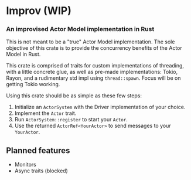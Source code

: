 # Improv (WIP)
### An improvised Actor Model implementation in Rust

This is not meant to be a "true" Actor Model implementation. The sole 
objective of this crate is to provide the concurrency benefits of the 
Actor Model in Rust.

This crate is comprised of traits for custom implementations of 
threading, with a little concrete glue, as well as pre-made 
implementations: Tokio, Rayon, and a rudimentary std impl using 
`thread::spawn`. Focus will be on getting Tokio working.

Using this crate should be as simple as these few steps:  
1) Initialize an `ActorSystem` with the Driver implementation
of your choice.  
2) Implement the `Actor` trait.  
3) Run `ActorSystem::register` to start your `Actor`.  
4) Use the returned `ActorRef<YourActor>` to send messages to
your `YourActor`.

## Planned features
- Monitors  
- Async traits (blocked)  
